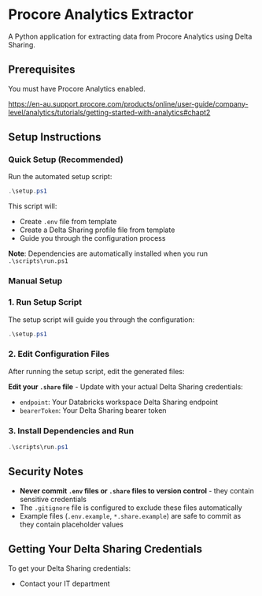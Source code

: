 # Procore Analytics Extractor

A Python application for extracting data from Procore Analytics using Delta Sharing.

## Prerequisites

You must have Procore Analytics enabled.

<https://en-au.support.procore.com/products/online/user-guide/company-level/analytics/tutorials/getting-started-with-analytics#chapt2>

## Setup Instructions

### Quick Setup (Recommended)

Run the automated setup script:

```powershell
.\setup.ps1
```

This script will:

- Create `.env` file from template
- Create a Delta Sharing profile file from template
- Guide you through the configuration process

**Note**: Dependencies are automatically installed when you run `.\scripts\run.ps1`

### Manual Setup

### 1. Run Setup Script

The setup script will guide you through the configuration:

```powershell
.\setup.ps1
```

### 2. Edit Configuration Files

After running the setup script, edit the generated files:

**Edit your `.share` file** - Update with your actual Delta Sharing credentials:

- `endpoint`: Your Databricks workspace Delta Sharing endpoint
- `bearerToken`: Your Delta Sharing bearer token

### 3. Install Dependencies and Run

```powershell
.\scripts\run.ps1
```

## Security Notes

- **Never commit `.env` files or `.share` files to version control** - they contain sensitive credentials
- The `.gitignore` file is configured to exclude these files automatically
- Example files (`.env.example`, `*.share.example`) are safe to commit as they contain placeholder values

## Getting Your Delta Sharing Credentials

To get your Delta Sharing credentials:

- Contact your IT department